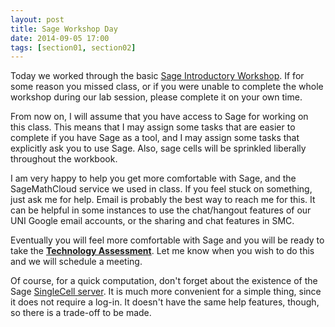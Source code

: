 ```yaml
---
layout: post
title: Sage Workshop Day
date: 2014-09-05 17:00
tags: [section01, section02]
---
```


Today we worked through the basic [Sage Introductory Workshop][sagewkshp]. If for
some reason you missed class, or if you were unable to complete the whole workshop
during our lab session, please complete it on your own time.

From now on, I will assume that you have access to Sage for working on this class.
This means that I may assign some tasks that are easier to complete if you have
Sage as a tool, and I may assign some tasks that explicitly ask you to use Sage.
Also, sage cells will be sprinkled liberally throughout the workbook.

I am very happy to help you get more comfortable with Sage, and the
SageMathCloud service we used in class. If you feel stuck on something, just ask
me for help. Email is probably the best way to reach me for this. It can be
helpful in some instances to use the chat/hangout features of our UNI Google
email accounts, or the sharing and chat features in SMC.

Eventually you will feel more comfortable with Sage and you will be ready to
take the [**Technology Assessment**][tech-assess]. Let me know when you wish to
do this and we will schedule a meeting.

Of course, for a quick computation, don't forget about the existence of the Sage
[SingleCell server][sage-single-cell]. It is much more convenient for a simple
thing, since it does not require a log-in. It doesn't have the same help features,
though, so there is a trade-off to be made.




[sagewkshp]: http://theronhitchman.github.io/sage-workshop/
[sage-single-cell]: http://sagecell.sagemath.com/
[tech-assess]: {{site.baseurl}}/standards-based-assessment/tech.html
